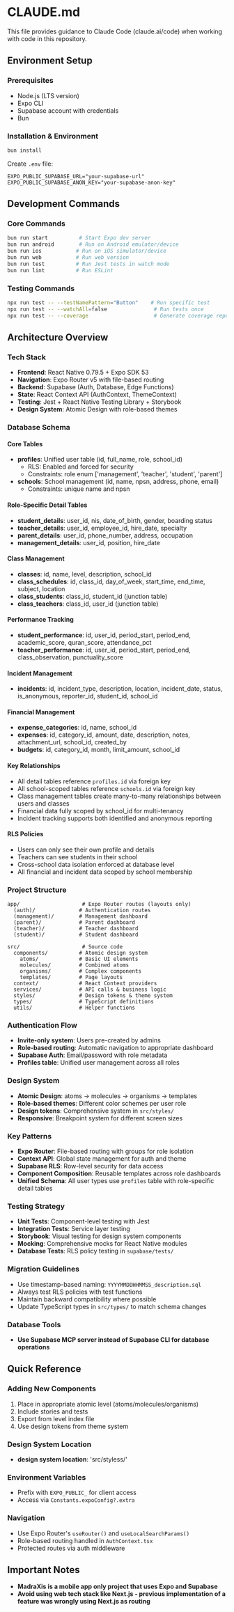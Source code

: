 # CLAUDE.md

This file provides guidance to Claude Code (claude.ai/code) when working with code in this repository.

## Environment Setup

### Prerequisites
- Node.js (LTS version)
- Expo CLI
- Supabase account with credentials
- Bun

### Installation & Environment
```bash
bun install
```

Create `.env` file:
```env
EXPO_PUBLIC_SUPABASE_URL="your-supabase-url"
EXPO_PUBLIC_SUPABASE_ANON_KEY="your-supabase-anon-key"
```

## Development Commands

### Core Commands
```bash
bun run start          # Start Expo dev server
bun run android        # Run on Android emulator/device
bun run ios           # Run on iOS simulator/device
bun run web           # Run web version
bun run test          # Run Jest tests in watch mode
bun run lint          # Run ESLint
```

### Testing Commands
```bash
npx run test -- --testNamePattern="Button"    # Run specific test
npx run test -- --watchAll=false               # Run tests once
npx run test -- --coverage                     # Generate coverage report
```

## Architecture Overview

### Tech Stack
- **Frontend**: React Native 0.79.5 + Expo SDK 53
- **Navigation**: Expo Router v5 with file-based routing
- **Backend**: Supabase (Auth, Database, Edge Functions)
- **State**: React Context API (AuthContext, ThemeContext)
- **Testing**: Jest + React Native Testing Library + Storybook
- **Design System**: Atomic Design with role-based themes

### Database Schema

#### Core Tables
- **profiles**: Unified user table (id, full_name, role, school_id)
  - RLS: Enabled and forced for security
  - Constraints: role enum ['management', 'teacher', 'student', 'parent']
- **schools**: School management (id, name, npsn, address, phone, email)
  - Constraints: unique name and npsn

#### Role-Specific Detail Tables
- **student_details**: user_id, nis, date_of_birth, gender, boarding status
- **teacher_details**: user_id, employee_id, hire_date, specialty
- **parent_details**: user_id, phone_number, address, occupation
- **management_details**: user_id, position, hire_date

#### Class Management
- **classes**: id, name, level, description, school_id
- **class_schedules**: id, class_id, day_of_week, start_time, end_time, subject, location
- **class_students**: class_id, student_id (junction table)
- **class_teachers**: class_id, user_id (junction table)

#### Performance Tracking
- **student_performance**: id, user_id, period_start, period_end, academic_score, quran_score, attendance_pct
- **teacher_performance**: id, user_id, period_start, period_end, class_observation, punctuality_score

#### Incident Management
- **incidents**: id, incident_type, description, location, incident_date, status, is_anonymous, reporter_id, student_id, school_id

#### Financial Management
- **expense_categories**: id, name, school_id
- **expenses**: id, category_id, amount, date, description, notes, attachment_url, school_id, created_by
- **budgets**: id, category_id, month, limit_amount, school_id

#### Key Relationships
- All detail tables reference `profiles.id` via foreign key
- All school-scoped tables reference `schools.id` via foreign key
- Class management tables create many-to-many relationships between users and classes
- Financial data fully scoped by school_id for multi-tenancy
- Incident tracking supports both identified and anonymous reporting

#### RLS Policies
- Users can only see their own profile and details
- Teachers can see students in their school
- Cross-school data isolation enforced at database level
- All financial and incident data scoped by school membership

### Project Structure
```
app/                    # Expo Router routes (layouts only)
  (auth)/              # Authentication routes
  (management)/        # Management dashboard
  (parent)/            # Parent dashboard
  (teacher)/           # Teacher dashboard
  (student)/           # Student dashboard

src/                    # Source code
  components/          # Atomic design system
    atoms/             # Basic UI elements
    molecules/         # Combined atoms
    organisms/         # Complex components
    templates/         # Page layouts
  context/             # React Context providers
  services/            # API calls & business logic
  styles/              # Design tokens & theme system
  types/               # TypeScript definitions
  utils/               # Helper functions
```

### Authentication Flow
- **Invite-only system**: Users pre-created by admins
- **Role-based routing**: Automatic navigation to appropriate dashboard
- **Supabase Auth**: Email/password with role metadata
- **Profiles table**: Unified user management across all roles

### Design System
- **Atomic Design**: atoms → molecules → organisms → templates
- **Role-based themes**: Different color schemes per user role
- **Design tokens**: Comprehensive system in `src/styles/`
- **Responsive**: Breakpoint system for different screen sizes

### Key Patterns
- **Expo Router**: File-based routing with groups for role isolation
- **Context API**: Global state management for auth and theme
- **Supabase RLS**: Row-level security for data access
- **Component Composition**: Reusable templates across role dashboards
- **Unified Schema**: All user types use `profiles` table with role-specific detail tables

### Testing Strategy
- **Unit Tests**: Component-level testing with Jest
- **Integration Tests**: Service layer testing
- **Storybook**: Visual testing for design system components
- **Mocking**: Comprehensive mocks for React Native modules
- **Database Tests**: RLS policy testing in `supabase/tests/`

### Migration Guidelines
- Use timestamp-based naming: `YYYYMMDDHHMMSS_description.sql`
- Always test RLS policies with test functions
- Maintain backward compatibility where possible
- Update TypeScript types in `src/types/` to match schema changes

### Database Tools
- **Use Supabase MCP server instead of Supabase CLI for database operations**

## Quick Reference

### Adding New Components
1. Place in appropriate atomic level (atoms/molecules/organisms)
2. Include stories and tests
3. Export from level index file
4. Use design tokens from theme system

### Design System Location
- **design system location**: 'src/styless/'

### Environment Variables
- Prefix with `EXPO_PUBLIC_` for client access
- Access via `Constants.expoConfig?.extra`

### Navigation
- Use Expo Router's `useRouter()` and `useLocalSearchParams()`
- Role-based routing handled in `AuthContext.tsx`
- Protected routes via auth middleware

## Important Notes

- **MadraXis is a mobile app only project that uses Expo and Supabase**
- **Avoid using web tech stack like Next.js - previous implementation of a feature was wrongly using Next.js as routing**
